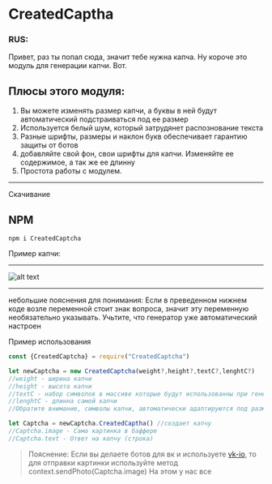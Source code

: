 # CreatedCaptha
### RUS:

Привет, раз ты попал сюда, значит тебе нужна капча. 
Ну короче это модуль для генерации капчи. Вот.

## Плюсы этого модуля: 
  1. Вы можете изменять размер капчи, а буквы в ней будут автоматический подстраиваться под ее размер
  2. Используется белый шум, который затрудянет распознование текста
  3. Разные шрифты, размеры и наклон букв обеспечивает гарантию защиты от ботов
  4. добавляйте свой фон, свои шрифты для капчи. Изменяйте ее содержимое, а так же ее длинну
  5. Простота работы с модулем.
***
Скачивание
## NPM
```
npm i CreatedCaptcha
```
Пример капчи:
***
![alt text](https://sun9-3.userapi.com/rsdbxNrBpyZX6C2qWEgelsaD2aLroJtqJ6Jxeg/ffyuF7OkwnI.jpg)
***
небольшие пояснения для понимания:
Если в преведенном нижнем коде возле переменной стоит знак вопроса, значит эту переменную необязательно указывать. Учьтите, что генератор уже автоматический  настроен


Пример использования
```js
const {CreatedCaptcha} = require("CreatedCaptcha")

let newCaptcha = new CreatedCaptcha(weight?,height?,textC?,lenghtC?)
//weight - ширина капчи
//height - высота капчи
//textC - набор символов в массиве которые будут использованны при генерации капчи
//lenghtC - длинна самой капчи
//Обратите внимание, символы капчи, автоматически адаптируются под размер капчи. Если вы указали Длинну капчи, но не указали высоту, то высота автоматический подстроется под длинну

let Captcha = newCaptcha.CreatedCaptha() //создает капчу
//Captcha.image - Сама картинка в баффере
//Captcha.text - Ответ на капчу (строка)
```
> Пояснение: Если вы делаете ботов для вк и используете [vk-io](https://www.npmjs.com/package/vk-io), то для отправки картинки используйте метод context.sendPhoto(Captcha.image)
На этом у нас все
